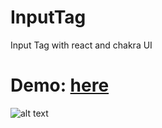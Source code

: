 # InputTag
Input Tag with react and chakra UI

# Demo: [here](https://codesandbox.io/s/input-tag-with-chakra-kbt70?file=/src/index.js)

![alt text](https://github.com/minhphuc010194/InputTag/public/image_input_tag.png)
